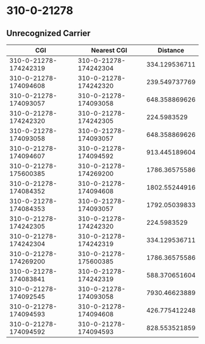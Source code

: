 # 310-0-21278
## Unrecognized Carrier


| CGI | Nearest CGI | Distance |
|-----|-------------|----------|
| 310-0-21278-174242319 | 310-0-21278-174242304 | 334.129536711 |
| 310-0-21278-174094608 | 310-0-21278-174242320 | 239.549737769 |
| 310-0-21278-174093057 | 310-0-21278-174093058 | 648.358869626 |
| 310-0-21278-174242320 | 310-0-21278-174242305 | 224.5983529 |
| 310-0-21278-174093058 | 310-0-21278-174093057 | 648.358869626 |
| 310-0-21278-174094607 | 310-0-21278-174094592 | 913.445189604 |
| 310-0-21278-175600385 | 310-0-21278-174269200 | 1786.36575586 |
| 310-0-21278-174084352 | 310-0-21278-174094608 | 1802.55244916 |
| 310-0-21278-174084353 | 310-0-21278-174093057 | 1792.05039833 |
| 310-0-21278-174242305 | 310-0-21278-174242320 | 224.5983529 |
| 310-0-21278-174242304 | 310-0-21278-174242319 | 334.129536711 |
| 310-0-21278-174269200 | 310-0-21278-175600385 | 1786.36575586 |
| 310-0-21278-174083841 | 310-0-21278-174242319 | 588.370651604 |
| 310-0-21278-174092545 | 310-0-21278-174093058 | 7930.46623889 |
| 310-0-21278-174094593 | 310-0-21278-174094608 | 426.775412248 |
| 310-0-21278-174094592 | 310-0-21278-174094593 | 828.553521859 |
